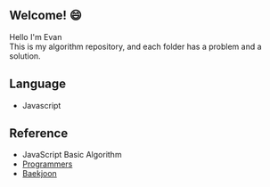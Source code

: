 ## Welcome! 😄

Hello I'm Evan <br />
This is my algorithm repository, and each folder has a problem and a solution.

## Language

- Javascript

## Reference

- JavaScript Basic Algorithm
- <a href="https://programmers.co.kr/">Programmers</a>
- <a href="https://www.acmicpc.net/problemset/">Baekjoon</a>
